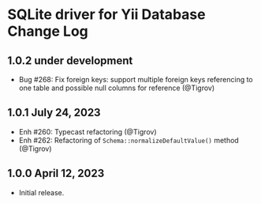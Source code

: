 # SQLite driver for Yii Database Change Log

## 1.0.2 under development

- Bug #268: Fix foreign keys: support multiple foreign keys referencing to one table and possible null columns for reference (@Tigrov)

## 1.0.1 July 24, 2023

- Enh #260: Typecast refactoring (@Tigrov)
- Enh #262: Refactoring of `Schema::normalizeDefaultValue()` method (@Tigrov)

## 1.0.0 April 12, 2023

- Initial release.
